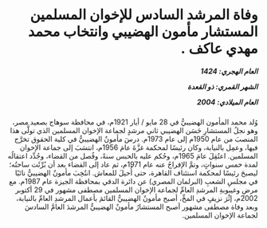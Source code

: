 <h1 dir="rtl">وفاة المرشد السادس للإخوان المسلمين المستشار مأمون الهضيبي وانتخاب محمد مهدي عاكف .</h1>

<h5 dir="rtl">العام الهجري:  1424

الشهر القمري: ذو القعدة

العام الميلادي: 2004</h5>

<p dir="rtl">وُلد محمد المأمون الهضيبيُّ في 28 مايو / أيار 1921م، في محافظة سوهاج بصعيد مصر، وهو نجلُ المستشارِ حَسَن الهضيبي ثاني مرشدٍ لجماعة الإخوان المسلمين الذي تولَّى هذا المنصبَ من عام 1950م إلى عام 1973م. درسَ مأمونٌ الهضيبيُّ في كلية الحقوق تخرَّج فيها، وعمِل بالنيابة، وكان رئيسًا لمحكمة غزَّةَ عامَ 1956م، انتسَبَ إلى جماعة الإخوان المسلمين.
اعتُقِلَ عامَ ‏1965‏م، وحُكم عليه بالحبس سنةً، وفُصل من القضاء، وجُدِّد اعتقالُه لمدة خمس سنواتٍ، وتمَّ الإفراجُ عنه عام 1971م، ثم عاد إلى القضاء بعد أن بُرِّئَت ساحتُه؛ ليصبحَ رئيسًا لمحكمة استئناف القاهرة، حتى أُحيلَ للمعاش.
انتُخِبَ مأمونٌ الهضيبيُّ نائبًا في مجلسِ الشعبِ (البرلمان المصري) عن دائرة الدقي بمحافظة الجيزة عام 1987م.
مع مرضِ وغيبوبةِ المرشدِ العامِّ لجماعة الإخوان المسلمين مصطفى مشهور في 29 أكتوبر 2002م، إثْرَ نزيفٍ في المخِّ، أصبح مأمونٌ الهضيبيُّ القائمَ بأعمال المرشدِ العامِّ‏ بالنيابة، وبعد وفاة مصطفى مشهور أصبح المستشارُ مأمونٌ الهضيبيُّ المرشدَ العامَّ السادسَ لجماعة الإخوان المسلمين.</p></br>
